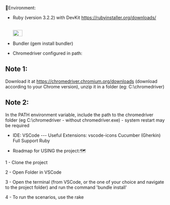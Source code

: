 🌱Environment:

- Ruby (version 3.2.2) with DevKit https://rubyinstaller.org/downloads/<div style="display: inline_block" align="left"><br>
  <img align="center" alt="Walid-Ruby" height="20" width="30" src="https://cdn.jsdelivr.net/gh/devicons/devicon/icons/ruby/ruby-plain.svg" /> </div> 

- Bundler (gem install bundler)

- Chromedriver configured in path:
## Note 1:
Download it at https://chromedriver.chromium.org/downloads (download according to your Chrome version), unzip it in a folder (eg: C:\chromedriver) 
## Note 2:
In the PATH environment variable, include the path to the chromedriver folder (eg C:\chromedriver - without chromedriver.exe) - system restart may be required

- IDE: VSCode --- Useful Extensions: vscode-icons Cucumber (Gherkin) Full Support Ruby

- Roadmap for USING the project:🗺

1 - Clone the project

2 - Open Folder in VSCode

3 - Open the terminal (from VSCode, or the one of your choice and navigate to the project folder) and run the command 'bundle install'

4 - To run the scenarios, use the rake <name of tag>
